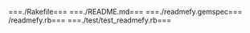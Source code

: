 ===./Rakefile===
===./README.md===
===./readmefy.gemspec===
/readmefy.rb===
===./test/test_readmefy.rb===
